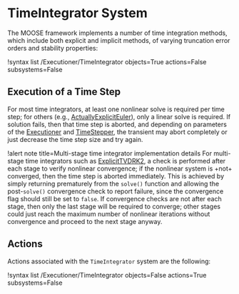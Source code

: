 # TimeIntegrator System

The MOOSE framework implements a number of time integration methods, which
include both explicit and implicit methods, of varying truncation error orders
and stability properties:

!syntax list /Executioner/TimeIntegrator objects=True actions=False subsystems=False

## Execution of a Time Step

For most time integrators, at least one nonlinear solve is required per time
step; for others (e.g., [ActuallyExplicitEuler](ActuallyExplicitEuler.md)), only
a linear solve is required. If solution fails, then that time step is aborted,
and depending on parameters of the [Executioner](Executioner/index.md) and
[TimeStepper](TimeStepper/index.md), the transient may abort completely or just
decrease the time step size and try again.

!alert note title=Multi-stage time integrator implementation details
For multi-stage time integrators such as [ExplicitTVDRK2](ExplicitTVDRK2.md),
a check is performed after each stage to verify nonlinear convergence; if the
nonlinear system is +not+ converged, then the time step is aborted immediately.
This is achieved by simply returning prematurely from the `solve()` function
and allowing the post-`solve()` convergence check to report failure, since the
convergence flag should still be set to `false`. If convergence checks are not
after each stage, then only the last stage will be required to converge; other
stages could just reach the maximum number of nonlinear iterations without
convergence and proceed to the next stage anyway.

## Actions

Actions associated with the `TimeIntegrator` system are the following:

!syntax list /Executioner/TimeIntegrator objects=False actions=True subsystems=False
